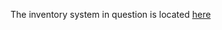 The inventory system in question is located [here](https://github.com/BogdanMadose/Prototype_-Sim-)
